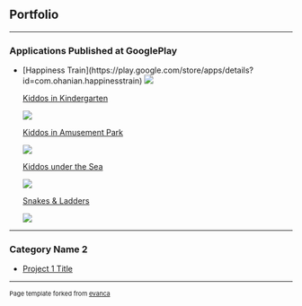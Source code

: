 ## Portfolio

---

### 	Applications Published at GooglePlay

<ul>

<li>[Happiness Train](https://play.google.com/store/apps/details?id=com.ohanian.happinesstrain)
<img src="https://play-lh.googleusercontent.com/vrw-s34bqU-gfNbYQFgaf2AbfQAtEncPjbH2H-CPcLD4Hh869ufFJlg-ZgQWwtI7=s180-rw"/>
</li>

[Kiddos in Kindergarten](https://play.google.com/store/apps/details?id=com.ohanian.kiddosinkindergarten)

<img src="https://play-lh.googleusercontent.com/AK8EwgQGdkaZC7CqTp6Zjd2j0UDLiuEL6aCBnvTi06ql8-O1wGCNg1vsLSweoycXkh_P=s180-rw"/>


[Kiddos in Amusement Park](https://play.google.com/store/apps/details?id=com.ohanian.kiddosinpark)

<img src="https://play-lh.googleusercontent.com/jOsu0HweSidoQctNmV9bnmxKaHeb6rRcHGp0JIy6IB2voa64Tlku5t4WxRGmwn4qnvU=s180-rw"/>

[Kiddos under the Sea](https://play.google.com/store/apps/details?id=com.ohanian.kiddosunderthesea)

<img src="https://play-lh.googleusercontent.com/S6NRO7t_dnytJM2vVolhV2ntJXApZj1HduGHq37pS6TsidMlZ0xVIZFSdDoTBZA4V7Od=s180-rw"/>

[Snakes & Ladders](https://play.google.com/store/apps/details?id=com.ohanian.snakesandladders)

<img src="https://play-lh.googleusercontent.com/uBzAGyj1J2tPGnQKs53kzZpS1zYO03_UUYGnitaUgeUE__hmCOWfeQ8ayvU9KXtRP8U=s180-rw"/>
</ul>

---

### Category Name 2

- [Project 1 Title](http://example.com/)


---
<p style="font-size:11px">Page template forked from <a href="https://github.com/evanca/quick-portfolio">evanca</a></p>
<!-- Remove above link if you don't want to attibute -->
